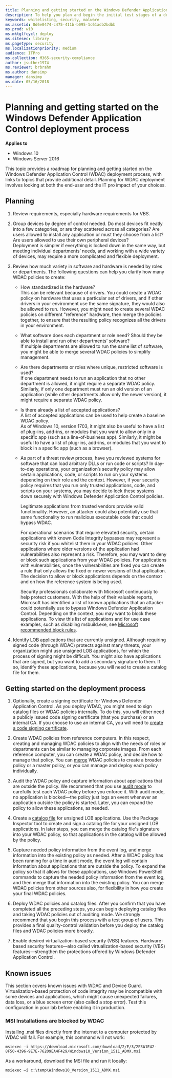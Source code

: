 ```yaml
---
title: Planning and getting started on the Windows Defender Application Control deployment process (Windows 10)
description: To help you plan and begin the initial test stages of a deployment of Microsoft Windows Defender Application Control, this article outlines how to gather information, create a plan, and begin to create and test initial code integrity policies. 
keywords: whitelisting, security, malware
ms.assetid: 8d6e0474-c475-411b-b095-1c61adb2bdbb
ms.prod: w10
ms.mktglfcycl: deploy
ms.sitesec: library
ms.pagetype: security
ms.localizationpriority: medium
audience: ITPro
ms.collection: M365-security-compliance
author: jsuther1974
ms.reviewer: brbrahm
ms.author: dansimp
manager: dansimp
ms.date: 05/16/2018
---
```


# Planning and getting started on the Windows Defender Application Control deployment process

**Applies to**
-   Windows 10
-   Windows Server 2016

This topic provides a roadmap for planning and getting started on the Windows Defender Application Control (WDAC) deployment process, with links to topics that provide additional detail. Planning for WDAC deployment involves looking at both the end-user and the IT pro impact of your choices. 

## Planning

1. Review requirements, especially hardware requirements for VBS. 

2. Group devices by degree of control needed. Do most devices fit neatly into a few categories, or are they scattered across all categories? Are users allowed to install any application or must they choose from a list? Are users allowed to use their own peripheral devices?<br>Deployment is simpler if everything is locked down in the same way, but meeting individual departments’ needs, and working with a wide variety of devices, may require a more complicated and flexible deployment.

3. Review how much variety in software and hardware is needed by roles or departments. The following questions can help you clarify how many WDAC policies to create:

   - How standardized is the hardware?<br>This can be relevant because of drivers. You could create a WDAC policy on hardware that uses a particular set of drivers, and if other drivers in your environment use the same signature, they would also be allowed to run. However, you might need to create several WDAC policies on different "reference" hardware, then merge the policies together, to ensure that the resulting policy recognizes all the drivers in your environment.

   - What software does each department or role need? Should they be able to install and run other departments’ software?<br>If multiple departments are allowed to run the same list of software, you might be able to merge several WDAC policies to simplify management.
         
   - Are there departments or roles where unique, restricted software is used?<br>If one department needs to run an application that no other department is allowed, it might require a separate WDAC policy. Similarly, if only one department must run an old version of an application (while other departments allow only the newer version), it might require a separate WDAC policy.

   - Is there already a list of accepted applications?<br>A list of accepted applications can be used to help create a baseline WDAC policy.<br>As of Windows 10, version 1703, it might also be useful to have a list of plug-ins, add-ins, or modules that you want to allow only in a specific app (such as a line-of-business app). Similarly, it might be useful to have a list of plug-ins, add-ins, or modules that you want to block in a specific app (such as a browser).

   - As part of a threat review process, have you reviewed systems for software that can load arbitrary DLLs or run code or scripts? 
     In day-to-day operations, your organization’s security policy may allow certain applications, code, or scripts to run on your systems depending on their role and the context. However, if your security policy requires that you run only trusted applications, code, and scripts on your systems, you may decide to lock these systems down securely with Windows Defender Application Control policies. 
    
     Legitimate applications from trusted vendors provide valid functionality. However, an attacker could also potentially use that same functionality to run malicious executable code that could bypass WDAC.

     For operational scenarios that require elevated security, certain applications with known Code Integrity bypasses may represent a security risk if you whitelist them in your WDAC policies. Other applications where older versions of the application had vulnerabilities also represent a risk. Therefore, you may want to deny or block such applications from your WDAC policies. For applications with vulnerabilities, once the vulnerabilities are fixed you can create a rule that only allows the fixed or newer versions of that application. The decision to allow or block applications depends on the context and on how the reference system is being used.

     Security professionals collaborate with Microsoft continuously to help protect customers. With the help of their valuable reports, Microsoft has identified a list of known applications that an attacker could potentially use to bypass Windows Defender Application Control. Depending on the context, you may want to block these applications. To view this list of applications and for use case examples, such as disabling msbuild.exe, see [Microsoft recommended block rules](microsoft-recommended-block-rules.md).

4. Identify LOB applications that are currently unsigned. Although requiring signed code (through WDAC) protects against many threats, your organization might use unsigned LOB applications, for which the process of signing might be difficult. You might also have applications that are signed, but you want to add a secondary signature to them. If so, identify these applications, because you will need to create a catalog file for them.

## Getting started on the deployment process

1.  Optionally, create a signing certificate for Windows Defender Application Control. As you deploy WDAC, you might need to sign catalog files or WDAC policies internally. To do this, you will either need a publicly issued code signing certificate (that you purchase) or an internal CA. If you choose to use an internal CA, you will need to [create a code signing certificate](create-code-signing-cert-for-windows-defender-application-control.md).

2.  Create WDAC policies from reference computers. In this respect, creating and managing WDAC policies to align with the needs of roles or departments can be similar to managing corporate images. From each reference computer, you can create a WDAC policy, and decide how to manage that policy. You can [merge](merge-windows-defender-application-control-policies.md) WDAC policies to create a broader policy or a master policy, or you can manage and deploy each policy individually. 

3.  Audit the WDAC policy and capture information about applications that are outside the policy. We recommend that you use [audit mode](audit-windows-defender-application-control-policies.md) to carefully test each WDAC policy before you enforce it. With audit mode, no application is blocked—the policy just logs an event whenever an application outside the policy is started. Later, you can expand the policy to allow these applications, as needed.

4.  Create a [catalog file](deploy-catalog-files-to-support-windows-defender-application-control.md) for unsigned LOB applications. Use the Package Inspector tool to create and sign a catalog file for your unsigned LOB applications. In later steps, you can merge the catalog file's signature into your WDAC policy, so that applications in the catalog will be allowed by the policy. 

6.  Capture needed policy information from the event log, and merge information into the existing policy as needed. After a WDAC policy has been running for a time in audit mode, the event log will contain information about applications that are outside the policy. To expand the policy so that it allows for these applications, use Windows PowerShell commands to capture the needed policy information from the event log, and then merge that information into the existing policy. You can merge WDAC policies from other sources also, for flexibility in how you create your final WDAC policies.

7.  Deploy WDAC policies and catalog files. After you confirm that you have completed all the preceding steps, you can begin deploying catalog files and taking WDAC policies out of auditing mode. We strongly recommend that you begin this process with a test group of users. This provides a final quality-control validation before you deploy the catalog files and WDAC policies more broadly. 

8.  Enable desired virtualization-based security (VBS) features. Hardware-based security features—also called virtualization-based security (VBS) features—strengthen the protections offered by Windows Defender Application Control. 

## Known issues

This section covers known issues with WDAC and Device Guard. Virtualization-based protection of code integrity may be incompatible with some devices and applications, which might cause unexpected failures, data loss, or a blue screen error (also called a stop error). 
Test this configuration in your lab before enabling it in production. 

### MSI Installations are blocked by WDAC

Installing .msi files directly from the internet to a computer protected by WDAC will fail. 
For example, this command will not work:
 
```code
msiexec –i https://download.microsoft.com/download/2/E/3/2E3A1E42-8F50-4396-9E7E-76209EA4F429/Windows10_Version_1511_ADMX.msi
``` 

As a workaround, download the MSI file and run it locally: 

 
```code
msiexec –i c:\temp\Windows10_Version_1511_ADMX.msi  
```


